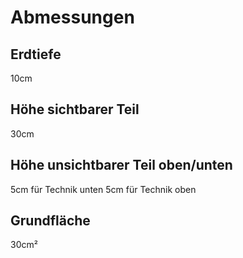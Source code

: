 # Abmessungen

## Erdtiefe
10cm

## Höhe sichtbarer Teil
30cm

## Höhe unsichtbarer Teil oben/unten
5cm für Technik unten
5cm für Technik oben

## Grundfläche
30cm²
